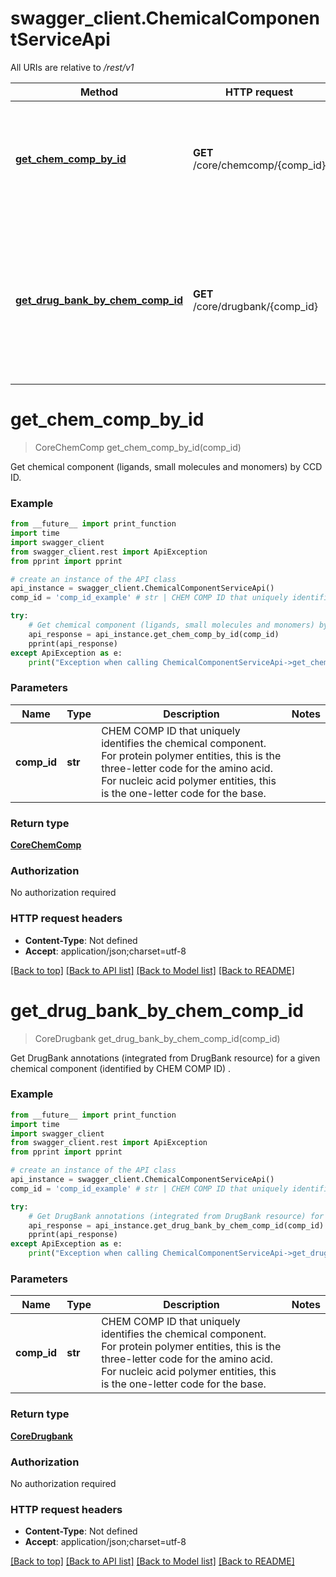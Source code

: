 # swagger_client.ChemicalComponentServiceApi

All URIs are relative to */rest/v1*

Method | HTTP request | Description
------------- | ------------- | -------------
[**get_chem_comp_by_id**](ChemicalComponentServiceApi.md#get_chem_comp_by_id) | **GET** /core/chemcomp/{comp_id} | Get chemical component (ligands, small molecules and monomers) by CCD ID.
[**get_drug_bank_by_chem_comp_id**](ChemicalComponentServiceApi.md#get_drug_bank_by_chem_comp_id) | **GET** /core/drugbank/{comp_id} | Get DrugBank annotations (integrated from DrugBank resource) for a given chemical component (identified by CHEM COMP ID) .

# **get_chem_comp_by_id**
> CoreChemComp get_chem_comp_by_id(comp_id)

Get chemical component (ligands, small molecules and monomers) by CCD ID.

### Example
```python
from __future__ import print_function
import time
import swagger_client
from swagger_client.rest import ApiException
from pprint import pprint

# create an instance of the API class
api_instance = swagger_client.ChemicalComponentServiceApi()
comp_id = 'comp_id_example' # str | CHEM COMP ID that uniquely identifies the chemical component.  For protein polymer entities, this is the three-letter code for the amino acid.  For nucleic acid polymer entities, this is the one-letter code for the base.

try:
    # Get chemical component (ligands, small molecules and monomers) by CCD ID.
    api_response = api_instance.get_chem_comp_by_id(comp_id)
    pprint(api_response)
except ApiException as e:
    print("Exception when calling ChemicalComponentServiceApi->get_chem_comp_by_id: %s\n" % e)
```

### Parameters

Name | Type | Description  | Notes
------------- | ------------- | ------------- | -------------
 **comp_id** | **str**| CHEM COMP ID that uniquely identifies the chemical component.  For protein polymer entities, this is the three-letter code for the amino acid.  For nucleic acid polymer entities, this is the one-letter code for the base. | 

### Return type

[**CoreChemComp**](CoreChemComp.md)

### Authorization

No authorization required

### HTTP request headers

 - **Content-Type**: Not defined
 - **Accept**: application/json;charset=utf-8

[[Back to top]](#) [[Back to API list]](../README.md#documentation-for-api-endpoints) [[Back to Model list]](../README.md#documentation-for-models) [[Back to README]](../README.md)

# **get_drug_bank_by_chem_comp_id**
> CoreDrugbank get_drug_bank_by_chem_comp_id(comp_id)

Get DrugBank annotations (integrated from DrugBank resource) for a given chemical component (identified by CHEM COMP ID) .

### Example
```python
from __future__ import print_function
import time
import swagger_client
from swagger_client.rest import ApiException
from pprint import pprint

# create an instance of the API class
api_instance = swagger_client.ChemicalComponentServiceApi()
comp_id = 'comp_id_example' # str | CHEM COMP ID that uniquely identifies the chemical component.  For protein polymer entities, this is the three-letter code for the amino acid.  For nucleic acid polymer entities, this is the one-letter code for the base.

try:
    # Get DrugBank annotations (integrated from DrugBank resource) for a given chemical component (identified by CHEM COMP ID) .
    api_response = api_instance.get_drug_bank_by_chem_comp_id(comp_id)
    pprint(api_response)
except ApiException as e:
    print("Exception when calling ChemicalComponentServiceApi->get_drug_bank_by_chem_comp_id: %s\n" % e)
```

### Parameters

Name | Type | Description  | Notes
------------- | ------------- | ------------- | -------------
 **comp_id** | **str**| CHEM COMP ID that uniquely identifies the chemical component.  For protein polymer entities, this is the three-letter code for the amino acid.  For nucleic acid polymer entities, this is the one-letter code for the base. | 

### Return type

[**CoreDrugbank**](CoreDrugbank.md)

### Authorization

No authorization required

### HTTP request headers

 - **Content-Type**: Not defined
 - **Accept**: application/json;charset=utf-8

[[Back to top]](#) [[Back to API list]](../README.md#documentation-for-api-endpoints) [[Back to Model list]](../README.md#documentation-for-models) [[Back to README]](../README.md)

